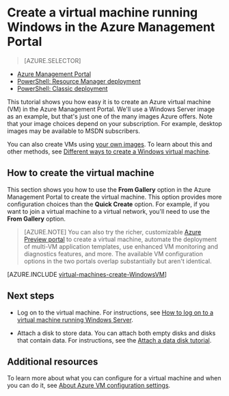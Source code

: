 <properties
	pageTitle="Create a virtual machine running Windows in Azure"
	description="Create a Windows virtual machine in the Azure Management Portal."
	services="virtual-machines"
	documentationCenter=""
	authors="KBDAzure"
	manager="timlt"
	editor=""
	tags="azure-service-management"/>

<tags
	ms.service="virtual-machines"
	ms.date="08/11/2015"
	wacn.date=""/>

# Create a virtual machine running Windows in the Azure Management Portal

> [AZURE.SELECTOR]
- [Azure Management Portal](/documentation/articles/virtual-machines-windows-tutorial-classic-portal)
- [PowerShell: Resource Manager deployment](/documentation/articles/virtual-machines-deploy-rmtemplates-powershell)
- [PowerShell: Classic deployment](/documentation/articles/virtual-machines-ps-create-preconfigure-windows-vms)


This tutorial shows you how easy it is to create an Azure virtual machine (VM) in the Azure Management Portal. We'll use a Windows Server image as an example, but that's just one of the many images Azure offers. Note that your image choices depend on your subscription. For example, desktop images may be available to MSDN subscribers.

You can also create VMs using [your own images](/documentation/articles/virtual-machines-create-upload-vhd-windows-server). To learn about this and other methods, see [Different ways to create a Windows virtual machine](/documentation/articles/virtual-machines-windows-choices-create-vm).


## <a id="createvirtualmachine"> </a>How to create the virtual machine

This section shows you how to use the **From Gallery** option in the Azure Management Portal to create the virtual machine. This option provides more configuration choices than the **Quick Create** option. For example, if you want to join a virtual machine to a virtual network, you'll need to use the **From Gallery** option.

> [AZURE.NOTE] You can also try the richer, customizable [Azure Preview portal](https://manage.windowsazure.cn) to create a virtual machine, automate the deployment of multi-VM application templates, use enhanced VM monitoring and diagnostics features, and more. The available VM configuration options in the two portals overlap substantially but aren't identical.  

[AZURE.INCLUDE [virtual-machines-create-WindowsVM](../includes/virtual-machines-create-windowsvm.md)]

## Next steps

- Log on to the virtual machine. For instructions, see [How to log on to a virtual machine running Windows Server](/documentation/articles/virtual-machines-log-on-windows-server).

- Attach a disk to store data. You can attach both empty disks and disks that contain data. For instructions, see the [Attach a data disk tutorial](/documentation/articles/storage-windows-attach-disk).

## Additional resources

To learn more about what you can configure for a virtual machine and when you can do it, see [About Azure VM configuration settings](http://msdn.microsoft.com/zh-cn/library/azure/dn763935.aspx).
